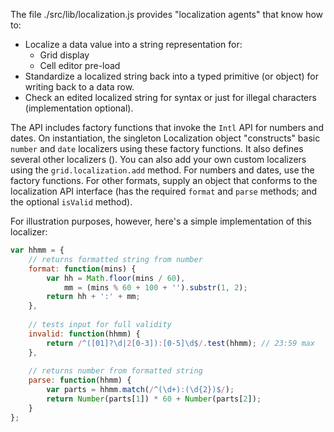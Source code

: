 The file ./src/lib/localization.js provides "localization agents" that know how to:
* Localize a data value into a string representation for:
  * Grid display
  * Cell editor pre-load
* Standardize a localized string back into a typed primitive (or object) for writing back to a data row.
* Check an edited localized string for syntax or just for illegal characters (implementation optional).
 
The API includes factory functions that invoke the `Intl` API for numbers and dates. On instantiation, the singleton Localization object "constructs" basic `number` and `date` localizers using these factory functions. It also defines several other localizers (). You can also add your own custom localizers using the `grid.localization.add` method. For numbers and dates, use the factory functions. For other formats, supply an object that conforms to the localization API interface (has the required `format` and `parse` methods; and the optional `isValid` method).


For illustration purposes, however, here's a simple implementation of this localizer:

```javascript
var hhmm = {
    // returns formatted string from number
    format: function(mins) {
        var hh = Math.floor(mins / 60),
            mm = (mins % 60 + 100 + '').substr(1, 2);
        return hh + ':' + mm;
    },
    
    // tests input for full validity
    invalid: function(hhmm) {
        return /^([01]?\d|2[0-3]):[0-5]\d$/.test(hhmm); // 23:59 max
    },
    
    // returns number from formatted string
    parse: function(hhmm) {
        var parts = hhmm.match(/^(\d+):(\d{2})$/);
        return Number(parts[1]) * 60 + Number(parts[2]);
    }
};
```
